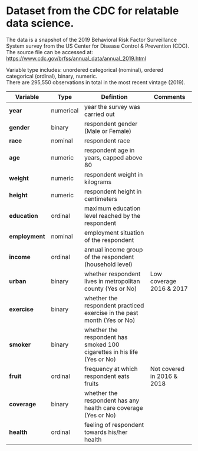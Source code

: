 # Dataset from the CDC for relatable data science.

The data is a snapshot of the 2019 Behavioral Risk Factor Surveillance System survey from the US Center for Disease Control & Prevention (CDC). The source file can be accessed at: https://www.cdc.gov/brfss/annual_data/annual_2019.html

Variable type includes: unordered categorical (nominal), ordered categorical (ordinal), binary, numeric.   
There are 295,550 observations in total in the most recent vintage (2019).

|**Variable** | Type | Defintion |  Comments |
|---|---|---|---|
|**year** | numerical | year the survey was carried out | |  
| **gender** | binary | respondent gender (Male or Female) |  |    
| **race** | nominal | respondent race  |   | 
| **age** | numeric | respondent age in years, capped above 80 |   | 
| **weight** | numeric | respondent weight in kilograms |  |
| **height**  |numeric | respondent height in centimeters  |  | 
| **education** | ordinal | maximum education level reached by the respondent  |  |
| **employment** | nominal | employment situation of the respondent |    |
| **income** | ordinal | annual income group of the respondent (household level) |   |
| **urban** | binary | whether respondent lives in metropolitan county (Yes or No)  | Low coverage 2016 & 2017 |     
| **exercise** | binary | whether the respondent practiced exercise in the past month (Yes or No)  |  | 
| **smoker** | binary | whether the respondent has smoked 100 cigarettes in his life (Yes or No)  |     |  
| **fruit** | ordinal | frequency at which respondent eats fruits |  Not covered in 2016 & 2018 |  
| **coverage**|  binary | whether the respondent has any health care coverage (Yes or No) |  | 
| **health** | ordinal | feeling of respondent towards his/her health |    
